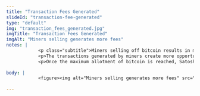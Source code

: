 ```yaml
--- 
title: "Transaction Fees Generated"
slideId: "transaction-fee-generated"
type: "default"
img: "transaction_fees_generated.jpg"
imgTitle: "Transaction Fees Generated"
imgAlt: "Miners selling generates more fees"
notes: | 
            <p class="subtitle">Miners selling off bitcoin results in more transactions being initiated. The cycle repeats.</p>
            <p>The transactions generated by miners create more opportunities for more transactions to be mined and more fees to be had. A new block is created and the cycle repeats. </p>
            <p>Once the maximum allotment of bitcoin is reached, Satoshi anticipated that transaction fees would pay for miner work after there are no more block rewards introducing new crypto into the ecosystem. </p>
        
body: | 
            <figure><img alt="Miners selling generates more fees" src="assets/img/transaction_fees_generated.jpg" title="Transaction Fees Generated"></figure>
        
---
```

